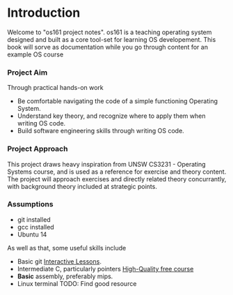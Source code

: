 # Introduction

Welcome to "os161 project notes". os161 is a teaching operating system designed and built as a core tool-set for learning OS developement. This book will sorve as documentation while you go through content for an example OS course

### Project Aim

Through practical hands-on work

* Be comfortable navigating the code of a simple functioning Operating System.
* Understand key theory, and recognize where to apply them when writing OS code.
* Build software engineering skills through writing OS code.

### Project Approach

This project draws heavy inspiration from UNSW CS3231 - Operating Systems course, and is used as a reference for exercise and theory content. The project will approach exercises and directly related theory concurrantly, with background theory included at strategic points. 

### Assumptions

* git installed
* gcc installed
* Ubuntu 14

As well as that, some useful skills include

* Basic git [Interactive Lessons](learngitbranching.js.org).
* Intermediate C, particularly pointers [High-Quality free course](https://www.edx.org/course/cs50s-introduction-computer-science-harvardx-cs50x)
* **Basic** assembly, preferably mips.
* Linux terminal TODO: Find good resource




